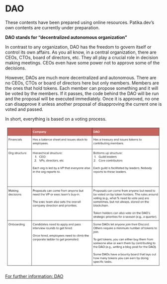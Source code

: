 # DAO

These contents have been prepared using online resources. Patika.dev’s own contents are currently under preparation.

**DAO stands for “decentralized autonomous organization”**

In contrast to any organization, DAO has the freedom to govern itself or control its own affairs. As you all know, in a central organization, there are CEOs, CTOs, board of directors, etc. They all play a crucial role in decision making meetings. CEOs even have some power not to approve some of the decisions. 

However, DAOs are much more decentralized and autonomous. There are no CEOs, CTOs or board of directors here but only members. Members are the ones that hold tokens. Each member can propose something and it will be voted by the members. If it passes, the code behind the DAO will be run and the proposal will be executed immediately. Once it is approved, no one can disapprove it unless another proposal of disapproving the current one is voted and passed. 

In short, everything is based on a voting process. 

![images](https://raw.githubusercontent.com/Kodluyoruz/taskforce/main/Web3/dao/figures/daos.PNG)

[For further information: DAO](https://creatoreconomy.so/p/curious-beginner-guide-to-crypto)
